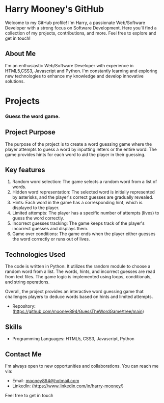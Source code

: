 # Harry Mooney's GitHub

Welcome to my GitHub profile! I'm Harry, a passionate Web/Software Developer with a strong focus on Software Development. Here you'll find a collection of my projects, contributions, and more. Feel free to explore and get in touch!

## About Me

I'm an enthusiastic Web/Software Developer with experience in HTML5,CSS3, Javascript and Python. I'm constantly learning and exploring new technologies to enhance my knowledge and develop innovative solutions.

# Projects

### Guess the word game.

## Project Purpose
The purpose of the project is to create a word guessing game where the player attempts to guess a word by inputting letters or the entire word. The game provides hints for each word to aid the player in their guessing.

## Key features
1. Random word selection: The game selects a random word from a list of words.
2. Hidden word representation: The selected word is initially represented by asterisks, and the player's correct guesses are gradually revealed.
3. Hints: Each word in the game has a corresponding hint, which is displayed to the player.
4. Limited attempts: The player has a specific number of attempts (lives) to guess the word correctly.
5. Incorrect guesses tracking: The game keeps track of the player's incorrect guesses and displays them.
6. Game over conditions: The game ends when the player either guesses the word correctly or runs out of lives.

## Technologies Used
The code is written in Python. It utilizes the random module to choose a random word from a list. The words, hints, and incorrect guesses are read from text files. The game logic is implemented using loops, conditionals, and string operations.

Overall, the project provides an interactive word guessing game that challenges players to deduce words based on hints and limited attempts.

- Repository: (https://github.com/mooney894/GuessTheWordGame/tree/main)

<!-- Add more projects as needed -->

## Skills

- Programming Languages: HTML5, CSS3, Javascript, Python

## Contact Me

I'm always open to new opportunities and collaborations. You can reach me via:

- Email: mooney894@hotmail.com
- LinkedIn: (https://www.linkedin.com/in/harry-mooney/)

Feel free to get in touch

<!-- Add any badges, shields, or acknowledgments you want to include -->

